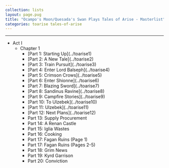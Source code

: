 ```yaml
---
collection: lists
layout: page.pug
title: "Ocampo's Moon/Quesada's Swan Plays Tales of Arise - Masterlist"
categories: toarise tales-of-arise
---
```


---
<ul class="section-wrapper">
	<li><span class="section-no">Act I</span>
		<ul>
			<li><span class="section-no">Chapter 1</span>
				<ul class="masterlink-wrapper">
					<li>[Part 1: Starting Up](../toarise1)</li>
					<li>[Part 2: A New Tale](../toarise2)</li>
					<li>[Part 3: Train Pursuit](../toarise3)</li>
					<li>[Part 4: Enter Lord Balseph](../toarise4)</li>
					<li>[Part 5: Crimson Crows](../toarise5)</li>
					<li>[Part 6: Enter Shionne](../toarise6)</li>
					<li>[Part 7: Blazing Sword](../toarise7)</li>
					<li>[Part 8: Sandinus Ravine](../toarise8)</li>
					<li>[Part 9: Campfire Stories](../toarise9)</li>
					<li>[Part 10: To Ulzebek](../toarise10)</li>
					<li>[Part 11: Ulzebek](../toarise11)</li>
					<li>[Part 12: Next Plans](../toarise12)</li>
					<li>Part 13: Supply Procurement</li>
					<li>Part 14: A Renan Castle</li>
					<li>Part 15: Iglia Wastes</li>
					<li>Part 16: Cooking</li>
					<li>Part 17: Fagan Ruins (Page 1)</li>
					<li>Part 17: Fagan Ruins (Pages 2-5)
					<li>Part 18: Grim News</li>
					<li>Part 19: Kyrd Garrison</li>
					<li>Part 20: Conviction</li>
					<!--<li>Part 21: Forging From Scratch</li>
					<li>Part 22: The Plan</li>
					<li>Part 23: Taking Down Balseph</li>
					<li>Part 24: Glanymede Castle</li>-->
				</ul>
			</li>
			<!--<li><span class="section-no">Chapter 2</span>
			</li>-->
			<!--<li><span class="section-no">Chapter 3</span>
			</li>-->
			<!--<li><span class="section-no">Chapter 4</span>
			</li>-->
			<!--<li><span class="section-no">Chapter 5</span>
			</li>-->
		</ul>
	</li>
	<!--<li><span class="section-no">Act II</span>
	</li>-->
</ul>